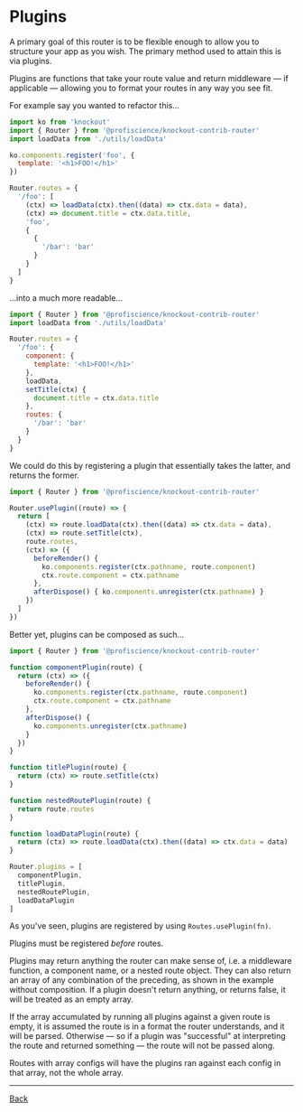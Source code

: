 # Plugins

A primary goal of this router is to be flexible enough to allow you to structure
your app as you wish. The primary method used to attain this is via plugins.

Plugins are functions that take your route value and return middleware — if applicable —
allowing you to format your routes in any way you see fit.

For example say you wanted to refactor this...

```javascript
import ko from 'knockout'
import { Router } from '@profiscience/knockout-contrib-router'
import loadData from './utils/loadData'

ko.components.register('foo', {
  template: '<h1>FOO!</h1>'
})

Router.routes = {
  '/foo': [
    (ctx) => loadData(ctx).then((data) => ctx.data = data),
    (ctx) => document.title = ctx.data.title,
    'foo',
    {
      {
        '/bar': 'bar'
      }
    }
  ]
}
```

...into a much more readable...

```javascript
import { Router } from '@profiscience/knockout-contrib-router'
import loadData from './utils/loadData'

Router.routes = {
  '/foo': {
    component: {
      template: '<h1>FOO!</h1>'
    },
    loadData,
    setTitle(ctx) {
      document.title = ctx.data.title
    },
    routes: {
      '/bar': 'bar'
    }
  }
}
```

We could do this by registering a plugin that essentially takes the latter, and
returns the former.

```javascript
import { Router } from '@profiscience/knockout-contrib-router'

Router.usePlugin((route) => {
  return [
    (ctx) => route.loadData(ctx).then((data) => ctx.data = data),
    (ctx) => route.setTitle(ctx),
    route.routes,
    (ctx) => ({
      beforeRender() {
        ko.components.register(ctx.pathname, route.component)
        ctx.route.component = ctx.pathname
      },
      afterDispose() { ko.components.unregister(ctx.pathname) }
    })
  ]
})
```

Better yet, plugins can be composed as such...

```javascript
import { Router } from '@profiscience/knockout-contrib-router'

function componentPlugin(route) {
  return (ctx) => ({
    beforeRender() {
      ko.components.register(ctx.pathname, route.component)
      ctx.route.component = ctx.pathname
    },
    afterDispose() {
      ko.components.unregister(ctx.pathname)
    }
  })
}

function titlePlugin(route) {
  return (ctx) => route.setTitle(ctx)
}

function nestedRoutePlugin(route) {
  return route.routes
}

function loadDataPlugin(route) {
  return (ctx) => route.loadData(ctx).then((data) => ctx.data = data)
}

Router.plugins = [
  componentPlugin,
  titlePlugin,
  nestedRoutePlugin,
  loadDataPlugin
]
```

As you've seen, plugins are registered by using `Routes.usePlugin(fn)`.

Plugins must be registered *before* routes.

Plugins may return anything the router can make sense of, i.e. a middleware function,
a component name, or a nested route object. They can also return an array of any combination
of the preceding, as shown in the example without composition. If a plugin doesn't
return anything, or returns false, it will be treated as an empty array.

If the array accumulated by running all plugins against a given route is empty, it
is assumed the route is in a format the router understands, and it will be parsed.
Otherwise — so if a plugin was "successful" at interpreting the route and returned something —
the route will not be passed along.

Routes with array configs will have the plugins ran against each config in that array, not the whole array.

---

[Back](./)
